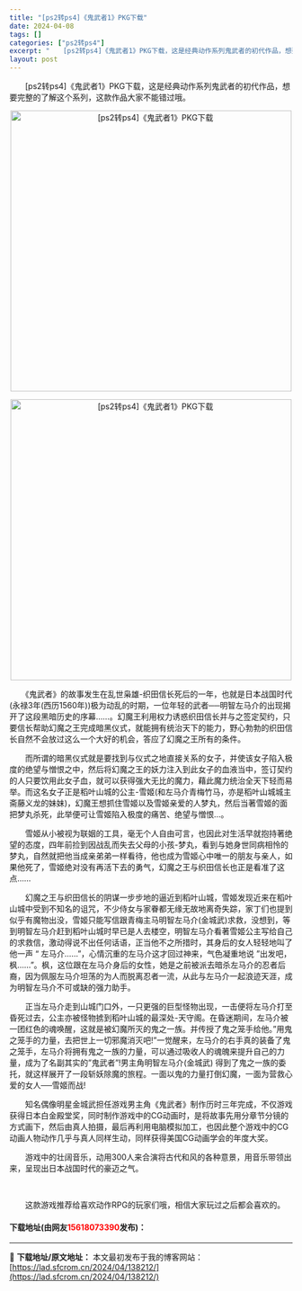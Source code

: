 ```yaml
---
title: "[ps2转ps4]《鬼武者1》PKG下载"
date: 2024-04-08
tags: []
categories: ["ps2转ps4"]
excerpt: "　　[ps2转ps4]《鬼武者1》PKG下载，这是经典动作系列鬼武者的初代作品，想要完整的了解这个系列，这款作品大家不能错过哦。 　　《鬼武者》的故事发生在乱世枭雄-织田信长死后的一年，也就是日本战国时代(永禄3年(西历1560年))极为动乱的时期，一位年轻的武者──明智左马介的出现揭开了这段黑暗历&hellip;"
layout: post
---
```


 <p>　　[ps2转ps4]《鬼武者1》PKG下载，这是经典动作系列鬼武者的初代作品，想要完整的了解这个系列，这款作品大家不能错过哦。</p> <p align="center"><img align="" border="0" src="https://lad.sfcrom.cn/wp-content/uploads/2024/04/20240408_6613f73622c22.webp" width="500" alt="[ps2转ps4]《鬼武者1》PKG下载" /></p> <p align="center"><img align="" border="0" src="https://lad.sfcrom.cn/wp-content/uploads/2024/04/20240408_6613f73673f8b.webp" width="500" alt="[ps2转ps4]《鬼武者1》PKG下载" /></p> <p>　　《鬼武者》的故事发生在乱世枭雄-织田信长死后的一年，也就是日本战国时代(永禄3年(西历1560年))极为动乱的时期，一位年轻的武者──明智左马介的出现揭开了这段黑暗历史的序幕&hellip;&hellip;。幻魔王利用权力诱惑织田信长并与之签定契约，只要信长帮助幻魔之王完成暗黑仪式，就能拥有统治天下的能力，野心勃勃的织田信长自然不会放过这么一个大好的机会，答应了幻魔之王所有的条件。</p> <p>　　而所谓的暗黑仪式就是要找到与仪式之地直接关系的女子，并使该女子陷入极度的绝望与憎恨之中，然后将幻魔之王的妖力注入到此女子的血液当中，签订契约的人只要饮用此女子血，就可以获得强大无比的魔力，藉此魔力统治全天下轻而易举。而这名女子正是稻叶山城的公主-雪姬(和左马介青梅竹马，亦是稻叶山城城主斋藤义龙的妹妹)，幻魔王想抓住雪姬以及雪姬亲爱的人梦丸，然后当著雪姬的面把梦丸杀死，此举便可让雪姬陷入极度的痛苦、绝望与憎恨&hellip;。</p> <p>　　雪姬从小被视为联姻的工具，毫无个人自由可言，也因此对生活早就抱持著绝望的态度，四年前捡到因战乱而失去父母的小孩-梦丸，看到与她身世同病相怜的梦丸，自然就把他当成亲弟弟一样看待，他也成为雪姬心中唯一的朋友与亲人，如果他死了，雪姬绝对没有再活下去的勇气，幻魔之王与织田信长也正是看准了这点&hellip;&hellip;</p> <p>　　幻魔之王与织田信长的阴谋一步步地的逼近到稻叶山城，雪姬发现近来在稻叶山城中受到不知名的诅咒，不少侍女与家眷都无缘无故地离奇失踪，家丁们也提到似乎有魔物出没，雪姬只能写信跟青梅主马明智左马介(金城武)求救，没想到，等到明智左马介赶到稻叶山城时早已是人去楼空，明智左马介看著雪姬公主写给自己的求救信，激动得说不出任何话语，正当他不之所措时，其身后的女人轻轻地叫了他一声 &ldquo; 左马介&hellip;&hellip;&rdquo;，心情沉重的左马介这才回过神来，气色凝重地说 &rdquo;出发吧，枫&hellip;&hellip;&rdquo;。枫，这位跟在左马介身后的女性，她是之前被派去暗杀左马介的忍者后裔，因为佩服左马介坦荡的为人而脱离忍者一流，从此与左马介一起浪迹天涯，成为明智左马介不可或缺的强力助手。</p> <p>　　正当左马介走到山城门口外，一只更强的巨型怪物出现，一击便将左马介打至昏死过去，公主亦被怪物掳到稻叶山城的最深处-天守阁。在昏迷期间，左马介被一团红色的魂唤醒，这就是被幻魔所灭的鬼之一族。并传授了鬼之笼手给他。&rdquo;用鬼之笼手的力量，去把世上一切邪魔消灭吧!&rdquo;一觉醒来，左马介的右手真的装备了鬼之笼手，左马介将拥有鬼之一族的力量，可以通过吸收人的魂魄来提升自己的力量，成为了名副其实的&rdquo;鬼武者&rdquo;!男主角明智左马介(金城武) 得到了鬼之一族的委托，就这样展开了一段斩妖除魔的旅程。一面以鬼的力量打倒幻魔，一面为营救心爱的女人──雪姬而战!</p> <p>　　知名偶像明星金城武担任游戏男主角《鬼武者》制作历时三年完成，不仅游戏获得日本白金殿堂奖，同时制作游戏中的CG动画时，是将故事先用分章节分镜的方式画下，然后由真人拍摄，最后再利用电脑模拟加工，也因此整个游戏中的CG动画人物动作几乎与真人同样生动，同样获得美国CG动画学会的年度大奖。</p> <p>　　游戏中的壮阔音乐，动用300人来合演将古代和风的各种意景，用音乐带领出来，呈现出日本战国时代的豪迈之气。</p> <p>&nbsp;</p> <p>　　这款游戏推荐给喜欢动作RPG的玩家们哦，相信大家玩过之后都会喜欢的。</p> <p><h4>下载地址(由网友<font color="red">15618073390</font>发布)：</h4></p> 

---
📖 **下载地址/原文地址：** 本文最初发布于我的博客网站：[https://lad.sfcrom.cn/2024/04/138212/](https://lad.sfcrom.cn/2024/04/138212/)
